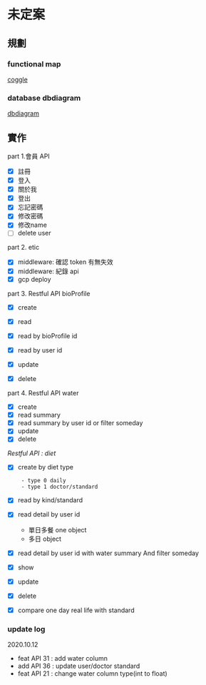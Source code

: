 # 未定案

## 規劃

### functional map

[coggle](https://coggle.it/diagram/X0YynsZTxpdAui_r/t/%E5%9D%87%E8%A1%A1%E9%A3%B2%E9%A3%9Fbalanced-diet)

### database dbdiagram 

[dbdiagram](https://dbdiagram.io/d/5f4723bf7b2e2f40e9dee824)


## 實作



part 1.會員 API
- [x]  註冊
- [x]  登入
- [x]  關於我
- [x]  登出
- [x]  忘記密碼
- [x]  修改密碼
- [x]  修改name
- [ ]  delete user

part 2. etic
- [x]  middleware: 確認 token 有無失效
- [x]  middleware: 紀錄 api
- [x]  gcp deploy

part 3. Restful API bioProfile
- [x] create
- [x] read 
- [X] read by bioProfile id 
- [X] read by user id  
- [X] update
- [x] delete


part 4. Restful API water  
- [x] create
- [x] read summary
- [x] read summary by user id  or filter someday
- [x] update
- [x] delete

*Restful API : diet*
- [x] create by diet type 
       
       - type 0 daily
       - type 1 doctor/standard
- [x] read by kind/standard
- [x] read detail by user id 
    - 單日多餐 one object
    - 多日 object 
- [x] read detail by user id  with water summary And  filter someday
- [x] show
- [x] update
- [x] delete
- [x] compare one day real life with standard



### update log

2020.10.12 
- feat API 31 : add water column
- add  API 36 : update user/doctor standard 
- feat API 21 : change water column type(int to float)

